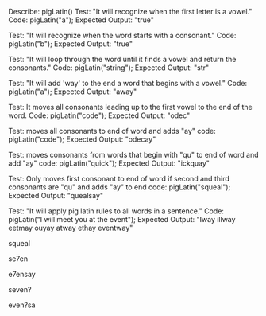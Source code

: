 Describe: pigLatin()
Test: "It will recognize when the first letter is a vowel."
Code: pigLatin("a");
Expected Output: "true"

Test: "It will recognize when the word starts with a consonant."
Code: pigLatin("b");
Expected Output: "true"

Test: "It will loop through the word until it finds a vowel and return the consonants."
Code: pigLatin("string");
Expected Output: "str"

Test: "It will add 'way' to the end a word that begins with a vowel."
Code: pigLatin("a");
Expected Output: "away"

Test: It moves all consonants leading up to the first vowel to the end of the word.
Code: pigLatin("code");
Expected Output: "odec"

Test: moves all consonants to end of word and adds "ay"
code: pigLatin("code");
Expected Output: "odecay"

Test: moves consonants from words that begin with "qu" to end of word and add "ay"
code: pigLatin("quick");
Expected Output: "ickquay"

Test: Only moves first consonant to end of word if second and third consonants are "qu" and adds "ay" to end
code: pigLatin("squeal");
Expected Output: "quealsay"

Test: "It will apply pig latin rules to all words in a sentence."
Code: pigLatin("I will meet you at the event");
Expected Output: "Iway illway eetmay ouyay atway ethay eventway"

squeal

se7en

e7ensay

seven?

even?sa